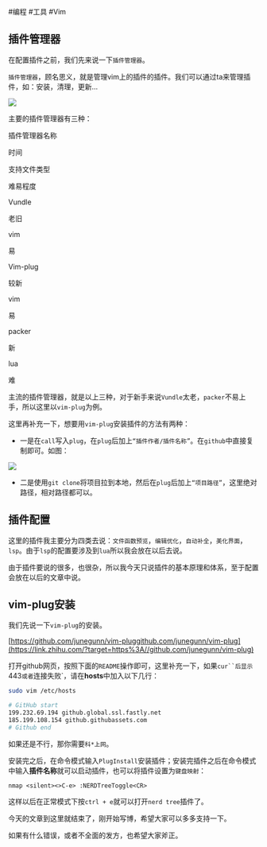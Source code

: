 #编程 #工具 #Vim
## 插件管理器

在配置插件之前，我们先来说一下`插件管理器`。

`插件管理器`，顾名思义，就是管理vim上的插件的插件。我们可以通过ta来管理插件，如：安装，清理，更新...

![](https://pic1.zhimg.com/80/v2-63cee9271b2c673b69ced016e9e9961c_720w.webp)

主要的插件管理器有三种：

插件管理器名称

时间

支持文件类型

难易程度

Vundle

老旧

vim

易

Vim-plug

较新

vim

易

packer

新

lua

难

主流的插件管理器，就是以上三种，对于新手来说`Vundle`太老，`packer`不易上手，所以这里以`vim-plug`为例。

这里再补充一下，想要用`vim-plug`安装插件的方法有两种：

-   一是在`call`写入`plug`，在`plug`后加上`“插件作者/插件名称”`。在`github`中直接复制即可。如图：

![](https://pic3.zhimg.com/80/v2-71cd97feedfed763e7fd1ed86cb38dba_720w.webp)

-   二是使用`git clone`将项目拉到本地，然后在`plug`后加上`“项目路径”`，这里绝对路径，相对路径都可以。

## 插件配置

这里的插件我主要分为四类去说：`文件函数预览`，`编辑优化`，`自动补全`，`美化界面`，`lsp`。由于`lsp`的配置要涉及到`lua`所以我会放在以后去说。

由于插件要说的很多，也很杂，所以我今天只说插件的基本原理和体系，至于配置会放在以后的文章中说。

## vim-plug安装

我们先说一下`vim-plug`的安装。

[https://github.com/junegunn/vim-plug​github.com/junegunn/vim-plug](https://link.zhihu.com/?target=https%3A//github.com/junegunn/vim-plug)

打开github网页，按照下面的`README`操作即可，这里补充一下，如果`cur``后显示`443`或者`连接失败`，请在**hosts**中加入以下几行：

```bash
sudo vim /etc/hosts

# GitHub start
199.232.69.194 github.global.ssl.fastly.net
185.199.108.154 github.githubassets.com
# Github end
```

如果还是不行，那你需要`科*上网`。

安装完之后，在命令模式输入`PlugInstall`安装插件；安装完插件之后在命令模式中输入**插件名称**就可以启动插件，也可以将插件设置为`键盘映射`：

```text
nmap <silent><>C-e> :NERDTreeToggle<CR>
```

这样以后在正常模式下按`ctrl + e`就可以打开`nerd tree`插件了。

今天的文章到这里就结束了，刚开始写博，希望大家可以多多支持一下。

如果有什么错误，或者不全面的发方，也希望大家斧正。